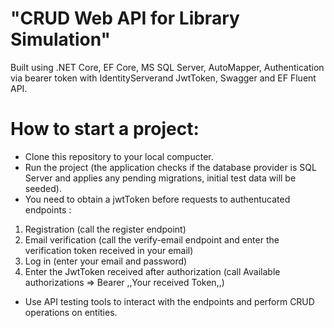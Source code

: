 # "CRUD Web API for Library Simulation"
Built using .NET Core, EF Core, MS SQL Server, AutoMapper, Authentication via bearer token with IdentityServerand JwtToken, Swagger and EF Fluent API.
# How to start a project:
- Clone this repository to your local compucter.
- Run the project (the application checks if the database provider is SQL Server and applies any pending migrations, initial test data will be seeded).
- You need to obtain a jwtToken before requests to authentucated endpoints :
1. Registration (call the register endpoint)
2. Email verification (call the verify-email endpoint and enter the verification token received in your email)
3. Log in (enter your email and password)
4. Enter the JwtToken received after authorization (call Available authorizations => Bearer ,,Your received Token,,)
- Use API testing tools to interact with the endpoints and perform CRUD operations on entities.